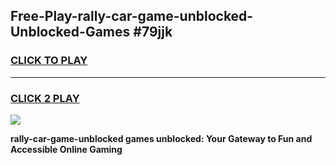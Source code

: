 
## Free-Play-rally-car-game-unblocked-Unblocked-Games #79jjk
<h3>
<a href="https://news.freeplayer.one?title=rally-car-game-unblocked&ref=8M">CLICK TO PLAY</a></h3>
<hr>

<h3>
<a href="https://news.freeplayer.one?title=rally-car-game-unblocked&ref=8M">CLICK 2 PLAY</a>
  
</h3>

<a href="https://news.freeplayer.one?title=rally-car-game-unblocked&ref=8M"><img src="https://clearcache.store/games.png"></a>


**rally-car-game-unblocked games unblocked: Your Gateway to Fun and Accessible Online Gaming**

